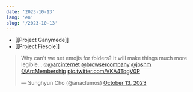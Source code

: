 ```yaml
---
date: '2023-10-13'
lang: 'en'
slug: '/2023-10-13'
---
```


- [[Project Ganymede]]
- [[Project Fiesole]]

<blockquote class="twitter-tweet">
<p lang="en" dir="ltr">
Why can&#39;t we set emojis for folders? It will make things much more legible... 🤓<a href="https://twitter.com/arcinternet?ref_src=twsrc%5Etfw">@arcinternet</a> <a href="https://twitter.com/browsercompany?ref_src=twsrc%5Etfw">@browsercompany</a> <a href="https://twitter.com/joshm?ref_src=twsrc%5Etfw">@joshm</a> <a href="https://twitter.com/ArcMembership?ref_src=twsrc%5Etfw">@ArcMembership</a> <a href="https://t.co/VKA4TogV0P">pic.twitter.com/VKA4TogV0P</a>
</p>
&mdash; Sunghyun Cho (@anaclumos) <a href="https://twitter.com/anaclumos/status/1712730571607347437?ref_src=twsrc%5Etfw">October 13, 2023</a>
</blockquote>
